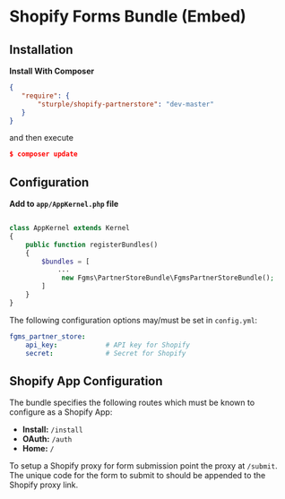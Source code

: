 # Shopify Forms Bundle (Embed)

## Installation

**Install With Composer**

```json
{
   "require": {
       "sturple/shopify-partnerstore": "dev-master"
   }
}

```

and then execute

```json
$ composer update
```


## Configuration

**Add to ```app/AppKernel.php``` file**

```php

class AppKernel extends Kernel
{
    public function registerBundles()
    {
        $bundles = [
            ...
             new Fgms\PartnerStoreBundle\FgmsPartnerStoreBundle();
        ]
    }
}

```

The following configuration options may/must be set in `config.yml`:

```yaml
fgms_partner_store:
    api_key:            # API key for Shopify
    secret:             # Secret for Shopify
```

## Shopify App Configuration

The bundle specifies the following routes which must be known to configure as a Shopify App:

- **Install:** `/install`
- **OAuth:** `/auth`
- **Home:** `/`

To setup a Shopify proxy for form submission point the proxy at `/submit`.  The unique code for the form to submit to should be appended to the Shopify proxy link.

